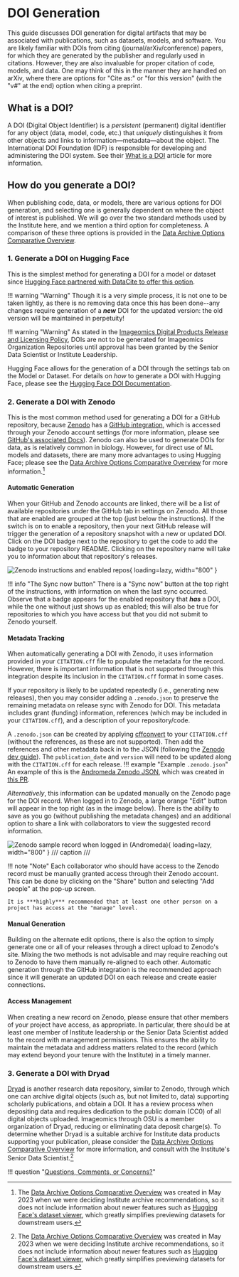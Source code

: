 # DOI Generation

This guide discusses DOI generation for digital artifacts that may be associated with publications, such as datasets, models, and software.
You are likely familiar with DOIs from citing (journal/arXiv/conference) papers, for which they are generated by the publisher and regularly used in citations. However, they are also invaluable for proper citation of code, models, and data. One may think of this in the manner they are handled on arXiv, where there are options for "Cite as:" or "for this version" (with the "v#" at the end) option when citing a preprint.

## What is a DOI?

A DOI (Digital Object Identifier) is a _persistent_ (permanent) digital identifier for any object (data, model, code, etc.) that _uniquely_ distinguishes it from other objects and links to information&mdash;metadata&mdash;about the object. The International DOI Foundation (IDF) is responsible for developing and administering the DOI system. See their [What is a DOI](https://www.doi.org/the-identifier/what-is-a-doi/) article for more information.


## How do you generate a DOI?

When publishing code, data, or models, there are various options for DOI generation, and selecting one is generally dependent on where the object of interest is published. We will go over the two standard methods used by the Institute here, and we mention a third option for completeness. A comparison of these three options is provided in the [Data Archive Options Comparative Overview](../pdfs/Data_Archive-Publication-Options-Comparative-Overview.pdf).


### 1. Generate a DOI on Hugging Face

This is the simplest method for generating a DOI for a model or dataset since [Hugging Face partnered with DataCite to offer this option](https://huggingface.co/blog/introducing-doi). 

!!! warning "Warning"
    Though it is a very simple process, it is not one to be taken lightly, as there is no removing data once this has been done--any changes require generation of a ***new*** DOI for the updated version: the old version will be maintained in perpetuity!

!!! warning "Warning"
    As stated in the [Imageomics Digital Products Release and Licensing Policy](Digital-products-release-licensing-policy.md), DOIs are not to be generated for Imageomics Organization Repositories until approval has been granted by the Senior Data Scientist or Institute Leadership.

Hugging Face allows for the generation of a DOI through the settings tab on the Model or Dataset. For details on _how_ to generate a DOI with Hugging Face, please see the [Hugging Face DOI Documentation](https://huggingface.co/docs/hub/doi).


### 2. Generate a DOI with Zenodo

This is the most common method used for generating a DOI for a GitHub repository, because [Zenodo](https://zenodo.org/) has a [GitHub integration](https://zenodo.org/account/settings/github/), which is accessed through your Zenodo account settings (for more information, please see [GitHub's associated Docs](https://docs.github.com/articles/referencing-and-citing-content)). Zenodo can also be used to generate DOIs for data, as is relatively common in biology. However, for direct use of ML models and datasets, there are many more advantages to using Hugging Face; please see the [Data Archive Options Comparative Overview](../pdfs/Data_Archive-Publication-Options-Comparative-Overview.pdf) for more information.[^1]
[^1]: The [Data Archive Options Comparative Overview](../pdfs/Data_Archive-Publication-Options-Comparative-Overview.pdf) was created in May 2023 when we were deciding Institute archive recommendations, so it does not include information about newer features such as [Hugging Face's dataset viewer](https://huggingface.co/docs/hub/en/datasets-viewer), which greatly simplifies previewing datasets for downstream users.

#### Automatic Generation

When your GitHub and Zenodo accounts are linked, there will be a list of available repositories under the GitHub tab in settings on Zenodo. All those that are enabled are grouped at the top (just below the instructions). If the switch is on to enable a repository, then your next GitHub release will trigger the generation of a repository snapshot with a new or updated DOI. Click on the DOI badge next to the repository to get the code to add the badge to your repository README. Clicking on the repository name will take you to information about that repository's releases.

![Zenodo instructions and enabled repos](images/doi-generation/enabled_repos+intstructions.png){ loading=lazy, width="800" }

!!! info "The Sync now button"
    There is a "Sync now" button at the top right of the instructions, with information on when the last sync occurred. Observe that a badge appears for the enabled repository that <b>_has_</b> a DOI, while the one without just shows up as enabled; this will also be true for repositories to which you have access but that you did not submit to Zenodo yourself.

#### Metadata Tracking

When automatically generating a DOI with Zenodo, it uses information provided in your `CITATION.cff` file to populate the metadata for the record. However, there is important information that is not supported through this integration despite its inclusion in the `CITATION.cff` format in some cases. 

If your repository is likely to be updated repeatedly (i.e., generating new releases), then you may consider adding a `.zenodo.json` to preserve the remaining metadata on release sync with Zenodo for DOI. This metadata includes grant (funding) information, references (which may be included in your `CITATION.cff`), and a description of your repository/code.

A `.zenodo.json` can be created by applying [cffconvert](https://github.com/citation-file-format/cffconvert) to your `CITATION.cff` (without the references, as these are not supported). Then add the references and other metadata back in to the JSON (following the [Zenodo dev guide](https://developers.zenodo.org/#representation)).
The `publication_date` and `version` will need to be updated along with the `CITATION.cff` for each release.
!!! example "Example `.zenodo.json`"
    An example of this is the [Andromeda Zenodo JSON](https://github.com/Imageomics/Andromeda/blob/main/.zenodo.json), which was created in [this PR](https://github.com/Imageomics/Andromeda/pull/109).

_Alternatively_, this information can be updated manually on the Zenodo page for the DOI record. When logged in to Zenodo, a large orange "Edit" button will appear in the top right (as in the image below). There is the ability to save as you go (without publishing the metadata changes) and an additional option to share a link with collaborators to view the suggested record information.

![Zenodo sample record when logged in (Andromeda)](images/doi-generation/Zenodo_sample_record.png){ loading=lazy, width="800" }
/// caption
///

!!! note "Note"
    Each collaborator who should have access to the Zenodo record must be manually granted access through their Zenodo account. This can be done by clicking on the "Share" button and selecting "Add people" at the pop-up screen.

    It is ***highly*** recommended that at least one other person on a project has access at the "manage" level.

#### Manual Generation

Building on the alternate edit options, there is also the option to simply generate one or all of your releases through a direct upload to Zenodo's site. Mixing the two methods is not advisable and may require reaching out to Zenodo to have them manually re-aligned to each other. Automatic generation through the GitHub integration is the recommended approach since it will generate an updated DOI on each release and create easier connections.

#### Access Management

When creating a new record on Zenodo, please ensure that other members of your project have access, as appropriate. In particular, there should be at least one member of Institute leadership or the Senior Data Scientist added to the record with management permissions. This ensures the ability to maintain the metadata and address matters related to the record (which may extend beyond your tenure with the Institute) in a timely manner.


### 3. Generate a DOI with Dryad

[Dryad](https://datadryad.org/stash/about) is another research data repository, similar to Zenodo, through which one can archive digital objects (such as, but not limited to, data) supporting scholarly publications, and obtain a DOI. It has a review process when depositing data and requires dedication to the public domain (CC0) of all digital objects uploaded. Imageomics through OSU is a member organization of Dryad, reducing or eliminating data deposit charge(s). To determine whether Dryad is a suitable archive for Institute data products supporting your publication, please consider the [Data Archive Options Comparative Overview](../pdfs/Data_Archive-Publication-Options-Comparative-Overview.pdf) for more information, and consult with the Institute's Senior Data Scientist.[^1]

!!! question "[Questions, Comments, or Concerns?](https://github.com/Imageomics/Imageomics-guide/issues)"
